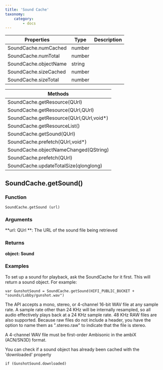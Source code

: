 ```yaml
---
title: 'Sound Cache'
taxonomy:
    category:
        - docs
---
```


| Properties            | Type   | Description |
| --------------------- | ------ | ----------- |
| SoundCache.numCached  | number |             |
| SoundCache.numTotal   | number |             |
| SoundCache.objectName | string |             |
| SoundCache.sizeCached | number |             |
| SoundCache.sizeTotal  | number |             |


| Methods                                 |
| --------------------------------------- |
| SoundCache.getResource(QUrl)            |
| SoundCache.getResource(QUrl,QUrl)       |
| SoundCache.getResource(QUrl,QUrl,void*) |
| SoundCache.getResourceList()            |
| SoundCache.getSound(QUrl)               |
| SoundCache.prefetch(QUrl,void*)         |
| SoundCache.objectNameChanged(QString)   |
| SoundCache.prefetch(QUrl)               |
| SoundCache.updateTotalSize(qlonglong)   |

## SoundCache.getSound()

### Function

`SoundCache.getSound (url)`

### Arguments

**url: QUrl **: The URL of the sound file being retrieved

### Returns

**object: Sound**

### Examples

To set up a sound for playback, ask the SoundCache for it first. This will return a sound object. For example:

```
var GunshotSound = SoundCache.getSound(HIFI_PUBLIC_BUCKET + "sounds/Lobby/gunshot.wav")
```

The API accepts a mono, stereo, or 4-channel 16-bit WAV file at any sample rate. A sample rate other than 24 KHz will be internally resampled, so all audio effectively plays back at a 24 KHz sample rate. 48 KHz RAW files are also supported. Because raw files do not include a header, you have the option to name them as ".stereo.raw" to indicate that the file is stereo.

A 4-channel WAV file must be first-order Ambisonic in the ambiX (ACN/SN3D) format.

You can check if a sound object has already been cached with the 'downloaded' property

```
if (GunshotSound.downloaded)
```

